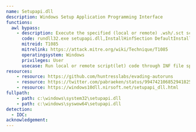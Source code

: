```yaml
---
name: Setupapi.dll
description: Windows Setup Application Programming Interface
functions:
  awl bypass:
    - description: Execute the specified (local or remote) .wsh/.sct script with scrobj.dll in the .inf file by calling an information file directive (section name specified).
      code: rundll32.exe setupapi.dll,InstallHinfSection DefaultInstall 128 C:\Tools\shady.inf
      mitreid: T1085
      mitrelink: https://attack.mitre.org/wiki/Technique/T1085
      operatingsystem: Windows
      privileges: User
      usecase: Run local or remote script(let) code through INF file specification.
resources:
    - resource: https://github.com/huntresslabs/evading-autoruns
    - resource: https://twitter.com/pabraeken/status/994742106852941825
    - resource: https://windows10dll.nirsoft.net/setupapi_dll.html
fullpath:
    - path: c:\windows\system32\setupapi.dll
    - path: c:\windows\syswow64\setupapi.dll
detection:
  - IOC: 
acknowledgement:
---
```

